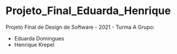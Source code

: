 # Projeto_Final_Eduarda_Henrique
Projeto Final de Design de Software - 2021 - Turma A
Grupo: 
- Eduarda Domingues
- Henrique Krepel

